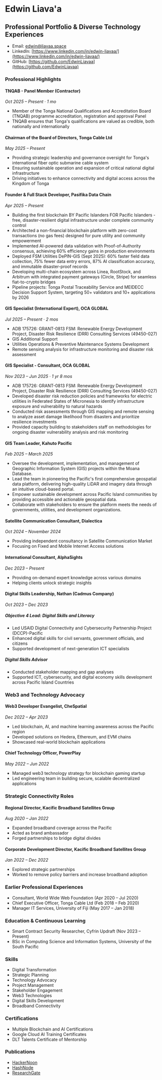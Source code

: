 # Edwin Liava'a
## Professional Portfolio & Diverse Technology Experiences

- Email: edwin@liavaa.space
- LinkedIn: [https://www.linkedin.com/in/edwin-liavaa/](https://www.linkedin.com/in/edwin-liavaa/)
- GitHub: [https://github.com/EdwinLiavaa](https://github.com/EdwinLiavaa)

### Professional Highlights

#### TNQAB - Panel Member (Contractor)
*Oct 2025 – Present · 1 mo*
- Member of the Tonga National Qualifications and Accreditation Board (TNQAB) programme accreditation, registration and approval Panel
- TNQAB ensures that Tonga's qualifications are valued as credible, both nationally and internationally

#### Chairman of the Board of Directors, Tonga Cable Ltd
*May 2025 – Present*
- Providing strategic leadership and governance oversight for Tonga's international fiber optic submarine cable system
- Ensuring sustainable operation and expansion of critical national digital infrastructure
- Driving initiatives to enhance connectivity and digital access across the Kingdom of Tonga

#### Founder & Full Stack Developer, Pasifika Data Chain
*Apr 2025 – Present*
- Building the first blockchain BY Pacific Islanders FOR Pacific Islanders - free, disaster-resilient digital infrastructure under complete community control
- Architected a non-financial blockchain platform with zero-cost transactions (no gas fees) designed for pure utility and community empowerment
- Implemented AI-powered data validation with Proof-of-Authority consensus, achieving 60% efficiency gains in production environments
- Deployed FSM Utilities DePIN-GIS (Sept 2025): 60% faster field data collection, 75% fewer data entry errors, 87% AI classification accuracy, and immutable disaster-proof records
- Developing multi-chain ecosystem across Linea, RootStock, and Arbitrum with integrated payment gateways (Circle, Stripe) for seamless fiat-to-crypto bridges
- Pipeline projects: Tonga Postal Traceability Service and MEIDECC Decision Support System, targeting 50+ validators and 10+ applications by 2026

#### GIS Specialist (International Expert), OCA GLOBAL
*Jul 2025 – Present · 2 mos*
- ADB 175726: GRANT-0813 FSM: Renewable Energy Development Project, Disaster Risk Resilience (DRR) Consulting Services (49450-027)
- GIS Additional Support
- Utilities Operations & Preventive Maintenance Systems Development
- Remote sensing analysis for infrastructure monitoring and disaster risk assessment

#### GIS Specialist - Consultant, OCA GLOBAL
*Nov 2023 – Jun 2025 · 1 yr 8 mos*
- ADB 175726: GRANT-0813 FSM: Renewable Energy Development Project, Disaster Risk Resilience (DRR) Consulting Services (49450-027)
- Developed disaster risk reduction policies and frameworks for electric utilities in Federated States of Micronesia to identify infrastructure exposure and vulnerability to natural hazards
- Conducted risk assessments through GIS mapping and remote sensing to analyze asset damage likelihood from disasters and prioritize resilience investments
- Provided capacity building to stakeholders staff on methodologies for ongoing disaster vulnerability analysis and risk monitoring

#### GIS Team Leader, Kahuto Pacific
*Feb 2025 – March 2025*
- Oversee the development, implementation, and management of Geographic Information System (GIS) projects within the Moana Database.
- Lead the team in pioneering the Pacific's first comprehensive geospatial data platform, delivering high-quality LiDAR and imagery data through an intuitive cloud-based portal.
- Empower sustainable development across Pacific Island communities by providing accessible and actionable geospatial data.
- Collaborate with stakeholders to ensure the platform meets the needs of governments, utilities, and development organizations.

#### Satellite Communication Consultant, Dialectica
*Oct 2024 – November 2024*
- Providing independent consultancy in Satellite Communication Market
- Focusing on Fixed and Mobile Internet Access solutions

#### International Consultant, AlphaSights
*Dec 2023 – Present*
- Providing on-demand expert knowledge across various domains
- Helping clients unlock strategic insights

#### Digital Skills Leadership, Nathan (Cadmus Company)
*Oct 2023 – Dec 2023*
##### Objective 4 Lead: Digital Skills and Literacy
- Led USAID Digital Connectivity and Cybersecurity Partnership Project (DCCP)-Pacific
- Enhanced digital skills for civil servants, government officials, and citizens
- Supported development of next-generation ICT specialists

##### Digital Skills Advisor
- Conducted stakeholder mapping and gap analyses
- Supported ICT, cybersecurity, and digital economy skills development across Pacific Island Countries

### Web3 and Technology Advocacy

#### Web3 Developer Evangelist, CheSpatial
*Dec 2022 – Apr 2023*
- Led blockchain, AI, and machine learning awareness across the Pacific region
- Developed solutions on Hedera, Ethereum, and EVM chains
- Showcased real-world blockchain applications

#### Chief Technology Officer, PowerPlay
*May 2022 – Jun 2022*
- Managed web3 technology strategy for blockchain gaming startup
- Led engineering team in building secure, scalable decentralized applications

### Strategic Connectivity Roles

#### Regional Director, Kacific Broadband Satellites Group
*Aug 2020 – Jan 2022*
- Expanded broadband coverage across the Pacific
- Acted as brand ambassador
- Forged partnerships to bridge digital divides

#### Corporate Development Director, Kacific Broadband Satellites Group
*Jan 2022 – Dec 2022*
- Explored strategic partnerships
- Worked to remove policy barriers and increase broadband adoption

### Earlier Professional Experiences
- Consultant, World Wide Web Foundation (Apr 2020 – Jul 2020)
- Chief Executive Officer, Tonga Cable Ltd (Feb 2018 – Feb 2020)
- Manager IT Services, University of Fiji (May 2017 – Jan 2018)

### Education & Continuous Learning
- Smart Contract Security Researcher, Cyfrin Updraft (Nov 2023 – Present)
- BSc in Computing Science and Information Systems, University of the South Pacific

### Skills
- Digital Transformation
- Strategic Planning
- Technology Advocacy
- Project Management
- Stakeholder Engagement
- Web3 Technologies
- Digital Skills Development
- Broadband Connectivity

### Certifications
- Multiple Blockchain and AI Certifications
- Google Cloud AI Training Certificates
- DLT Talents Certificate of Mentorship

### Publications
- [HackerNoon](https://hackernoon.com/u/edwinliavaa)
- [HashNode](https://hashnode.com/@EdwinLiavaa)
- [ResearchGate](https://www.researchgate.net/profile/Edwin-Liavaa)
